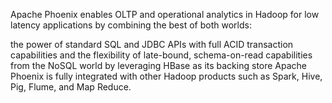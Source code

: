 Apache Phoenix enables OLTP and operational analytics in Hadoop for low latency applications by combining the best of both worlds:

the power of standard SQL and JDBC APIs with full ACID transaction capabilities and
the flexibility of late-bound, schema-on-read capabilities from the NoSQL world by leveraging HBase as its backing store
Apache Phoenix is fully integrated with other Hadoop products such as Spark, Hive, Pig, Flume, and Map Reduce.